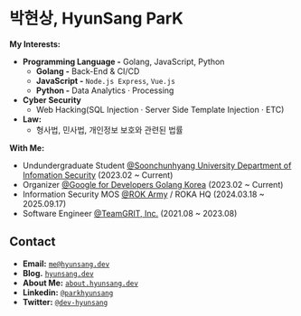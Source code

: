 # 박현상, HyunSang ParK
**My Interests:**
- **Programming Language -** Golang, JavaScript, Python
  - **Golang -** Back-End & CI/CD
  - **JavaScript -** `Node.js Express`, `Vue.js`
  - **Python -** Data Analytics · Processing
- **Cyber Security** 
  - Web Hacking(SQL Injection · Server Side Template Injection · ETC)
- **Law:**
  - 형사법, 민사법, 개인정보 보호와 관련된 법률 

**With Me:**
  - Undundergraduate Student [@Soonchunhyang University Department of Infomation Security](https://home.sch.ac.kr/security/index.jsp) (2023.02 ~ Current)
  - Organizer [@Google for Developers Golang Korea](https://gdg.community.dev/gdg-golang-korea/) (2023.02 ~ Current)
  - Information Security MOS [@ROK Army](https://www.army.mil.kr/sites/army/index.do) / ROKA HQ (2024.03.18 ~ 2025.09.17) 
  - Software Engineer [@TeamGRIT, Inc.](https://www.teamgrit.kr/) (2021.08 ~ 2023.08)

## Contact
- **Email:** [`me@hyunsang.dev`](mailto:me@hyunsang.dev)
- **Blog.** [`hyunsang.dev`](https://hyunsang.dev)
- **About Me:** [`about.hyunsang.dev`](https://about.hyunsang.dev)
- **Linkedin:** [`@parkhyunsang`](https://www.linkedin.com/in/parkhyunsang/)
- **Twitter:** [`@dev-hyunsang`](https://twitter.com/dev_hyunsang)
